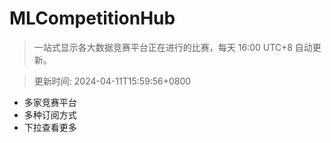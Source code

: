 # MLCompetitionHub

> 一站式显示各大数据竞赛平台正在进行的比赛，每天 16:00 UTC+8 自动更新。
  
> 更新时间: 2024-04-11T15:59:56+0800 

* 多家竞赛平台
* 多种订阅方式
* 下拉查看更多